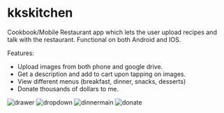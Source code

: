 # kkskitchen

Cookbook/Mobile Restaurant app which lets the user upload recipes and talk with the restaurant. Functional on both Android and IOS.

Features: 

- Upload images from both phone and google drive.
- Get a description and add to cart upon tapping on images. 
- View different menus (breakfast, dinner, snacks, desserts)
- Donate thousands of dollars to me.

![drawer](https://user-images.githubusercontent.com/62250174/178585899-3d9e2116-af0b-4935-8048-7503f0464428.png)
![dropdown](https://user-images.githubusercontent.com/62250174/178585900-0d8ae01d-536a-4de0-ab51-7e6964d14367.png)
![dinnermain](https://user-images.githubusercontent.com/62250174/178585901-6590e9cc-540e-42e6-a135-d60a40151558.png)
![donate](https://user-images.githubusercontent.com/62250174/178585903-b0e51a1c-88fd-4f7f-9267-699c0676ac8a.png)

